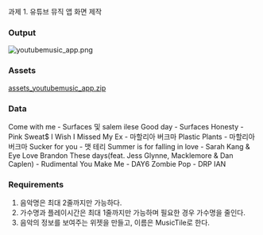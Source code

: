 과제 1. 유튜브 뮤직 앱 화면 제작 

### Output

![youtubemusic_app.png](https://s3-us-west-2.amazonaws.com/secure.notion-static.com/d9e1380a-9842-4157-adb2-03704e4bcab0/youtubemusic_app.png)

### Assets

[assets_youtubemusic_app.zip](https://s3-us-west-2.amazonaws.com/secure.notion-static.com/e38c48a4-e8f2-4b0b-9d3f-ea5ee7001a79/assets_youtubemusic_app.zip)

### Data

Come with me - Surfaces 및 salem ilese
Good day - Surfaces
Honesty - Pink Sweat\$
I Wish I Missed My Ex - 마할리아 버크마
Plastic Plants - 마할리아 버크마
Sucker for you - 맷 테리
Summer is for falling in love - Sarah Kang & Eye Love Brandon
These days(feat. Jess Glynne, Macklemore & Dan Caplen) - Rudimental
You Make Me - DAY6
Zombie Pop - DRP IAN

### **Requirements**

1. 음악명은 최대 2줄까지만 가능하다.
2. 가수명과 플레이시간은 최대 1줄까지만 가능하며 필요한 경우 가수명을 줄인다.
3. 음악의 정보를 보여주는 위젯을 만들고, 이름은 MusicTile로 한다.